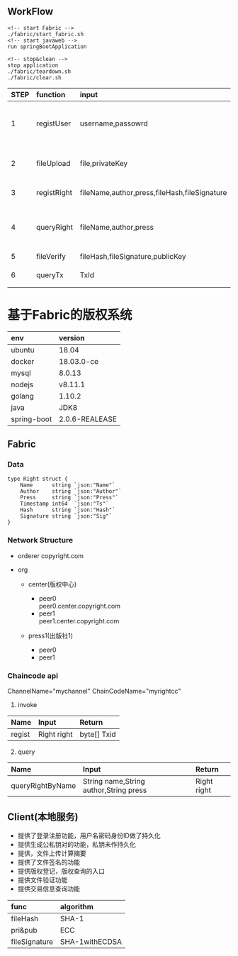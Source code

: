 ## WorkFlow
```
<!-- start Fabric -->
./fabric/start_fabric.sh
<!-- start javaweb -->
run springBootApplication

<!-- stop&clean -->
stop application
./fabric/teardown.sh
./fabric/clear.sh
```


|STEP|function|input|return|description|
|:----------|:----------|:----------|:----------|:----------|
|1|registUser|username,passowrd|privateKey,publicKey|注册用户,生成密钥对,私钥要自己保存|
|2|fileUpload|file,privateKey|filePath,fileHash,fileSignature|文件上传,计算摘要,对摘要进行签名|
|3|registRight|fileName,author,press,fileHash,fileSignature|boolean,Txid,peerInfo|在区块链上登记版权|
|4|queryRight|fileName,author,press|name,author,press,time,hash,signature|在区块链上查询版权,返回版权相关信息|
|5|fileVerify|fileHash,fileSignature,publicKey|boolean|文件验证|
|6|queryTx|TxId|txId,validationCode|查询交易信息|

# 基于Fabric的版权系统
|env|version|
|:----------|:----------|
|ubuntu|18.04|
|docker|18.03.0-ce|
|mysql|8.0.13|
|nodejs|v8.11.1|
|golang|1.10.2|
|java|JDK8|
|spring-boot|2.0.6-REALEASE|
## Fabric

### Data
```
type Right struct {
	Name      string `json:"Name"`
	Author    string `json:"Author"`
	Press     string `json:"Press"`
	Timestamp int64  `json:"Ts"`
	Hash      string `json:"Hash"`
	Signature string `json:"Sig"`
}
```

### Network Structure

- orderer
    copyright.com

- org
    - center(版权中心)  
        - peer0  
            peer0.center.copyright.com
        - peer1  
            peer1.center.copyright.com

    - press1(出版社1) 
        - peer0
        - peer1

### Chaincode api
ChannelName="mychannel"
ChainCodeName="myrightcc"  

1. invoke  

| Name | Input | Return|
|:----------|:----------|:----------|
|regist|Right right|byte[] Txid|

2. query    

| Name | Input | Return|
|:----------|:----------|:----------|
|queryRightByName|String name,String author,String press|Right right|

## Client(本地服务)

- 提供了登录注册功能，用户名密码身份ID做了持久化
- 提供生成公私钥对的功能，私钥未作持久化
- 提供，文件上传计算摘要
- 提供了文件签名的功能
- 提供版权登记，版权查询的入口
- 提供文件验证功能
- 提供交易信息查询功能

|func|algorithm|
|:----------|:----------|
|fileHash|SHA-1|
|pri&pub|ECC|
|fileSignature|SHA-1withECDSA||


